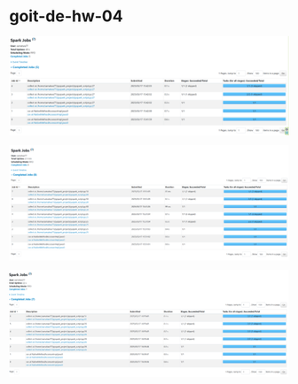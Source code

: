 # goit-de-hw-04

![alt text](part1_all_jobs.png)
 
![alt text](part2_all_jobs.png)

![alt text](part3_all_jobs.png)
